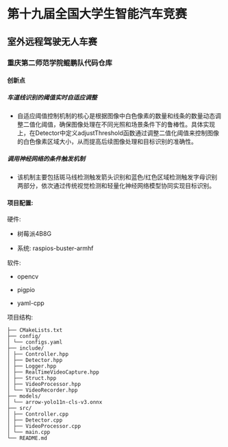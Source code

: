 # 第十九届全国大学生智能汽车竞赛
## 室外远程驾驶无人车赛
### 重庆第二师范学院鲲鹏队代码仓库

#### 创新点

##### 车道线识别的阈值实时自适应调整

* 自适应阈值控制机制的核心是根据图像中白色像素的数量和线条的数量动态调整二值化阈值，确保图像处理在不同光照和场景条件下的鲁棒性。具体实现上，在Detector中定义adjustThreshold函数通过调整二值化阈值来控制图像的白色像素区域大小，从而提高后续图像处理和目标识别的准确性。

##### 调用神经网络的条件触发机制

* 该机制主要包括斑马线检测触发箭头识别和蓝色/红色区域检测触发字母识别两部分，依次通过传统视觉检测和轻量化神经网络模型协同实现目标识别。

#### 项目配置:

硬件:

* 树莓派4B8G

* 系统: raspios-buster-armhf

软件:

* opencv

* pigpio

* yaml-cpp

项目结构:

```
├── CMakeLists.txt 
├── config/ 
│ └── configs.yaml 
├── include/ 
│ ├── Controller.hpp 
│ ├── Detector.hpp 
│ ├── Logger.hpp 
│ ├── RealTimeVideoCapture.hpp 
│ ├── Struct.hpp 
│ ├── VideoProcessor.hpp 
│ └── VideoRecorder.hpp  
├── models/ 
│ └── arrow-yolo11n-cls-v3.onnx 
├── src/ 
│ ├── Controller.cpp 
│ ├── Detector.cpp
│ ├── VideoProcessor.cpp
│ └── main.cpp
└── README.md 
```
